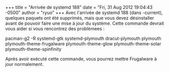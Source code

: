 +++
title = "Arrivée de systemd 188"
date = "Fri, 31 Aug 2012 19:04:43 -0500"
author = "ryuo"
+++
Avec l'arrivée de systemd 188 (dans -current), quelques paquets ont été supprimés, mais que vous devez désinstaller avant de pouvoir faire une mise à jour du système. Cette commande devrait vous aider si vous rencontrez des problèmees :   
  

 pacman-g2 -R systemd-gtk systemd-plymouth dracut-plymouth plymouth plymouth-theme-frugalware plymouth-theme-glow plymouth-theme-solar plymouth-theme-spinfinity  
  

 Après avoir exécuté cette commande, vous pourrez mettre Frugalware à jour normalement.